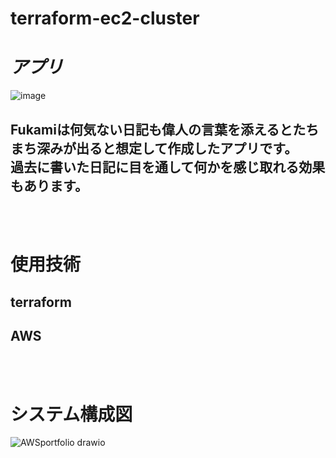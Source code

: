 # terraform-ec2-cluster

           
# _アプリ_
![image](https://github.com/user-attachments/assets/ee9c1df0-1d79-4704-950f-3fe89b107b9e)
## Fukamiは何気ない日記も偉人の言葉を添えるとたちまち深みが出ると想定して作成したアプリです。<br>過去に書いた日記に目を通して何かを感じ取れる効果もあります。
<br>
<br>

# 使用技術　　
## terraform
## AWS
<br>
<br>

# システム構成図
![AWSportfolio drawio](https://github.com/user-attachments/assets/daa561f3-37eb-4050-9eaa-7ae66d2c58f6)

